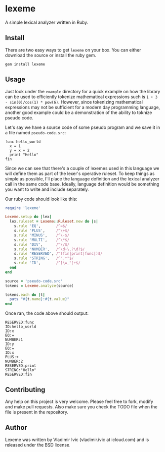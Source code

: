 lexeme
======
A simple lexical analyzer written in Ruby.

Install
-------
There are two easy ways to get `lexeme` on your box. You can either download the source or install the ruby gem. 

    gem install lexeme

Usage
-----
Just look under the `example` directory for a quick example on how the library can be used to efficiently 
tokenize mathematical expressions such is `1 + 3 - sin(0)/cos(1) * pow(6)`. However, since tokenizing 
mathematical expressions may not be sufficient for a modern day programming language, another good example
could be a demonstration of the ability to toknize pseudo code.

Let's say we have a source code of some pseudo program and we save it in a file named `pseudo-code.src`:

    func hello_world
      x = 1
      y = x + 2
      print "Hello"
    fin

Since we can see that there's a couple of lexemes used in this language we will define them as part 
of the lexer's operative ruleset. To keep things as simple as possible, I'll place
the language definition and the lexical analyzer call in the same code base. 
Ideally, language definition would be something you want to write and include separately. 

Our ruby code should look like this:

```ruby
require 'lexeme'

Lexeme.setup do |lex|
  lex.ruleset = Lexeme::Ruleset.new do |s| 
    s.rule 'EQ',       /^=$/
    s.rule 'PLUS',     /^\+$/
    s.rule 'MINUS',    /^\-$/
    s.rule 'MULTI',    /^\*$/
    s.rule 'DIV',      /^\/$/
    s.rule 'NUMBER',   /^\d+\.?\d?$/
    s.rule 'RESERVED', /^(fin|print|func|)$/
    s.rule 'STRING',   /^".*"$/
    s.rule 'ID',       /^[\w_"]+$/ 
  end 
end

source = 'pseudo-code.src'
tokens = Lexeme.analyze(source)

tokens.each do |t|
  puts "#{t.name}:#{t.value}"
end
```
Once ran, the code above should output:

    RESERVED:func
    ID:hello_world
    ID:x
    EQ:=
    NUMBER:1
    ID:y
    EQ:=
    ID:x
    PLUS:+
    NUMBER:2
    RESERVED:print
    STRING:"Hello"
    RESERVED:fin

Contributing
------------
Any help on this project is very welcome. Please feel free to fork, modify and 
make pull requests. Also make sure you check the TODO file when the file is present in the repository. 

Author
------
Lexeme was written by Vladimir Ivic (vladimir.ivic at icloud.com) and is
released under the BSD license.
